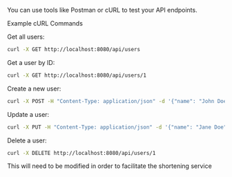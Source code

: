 You can use tools like Postman or cURL to test your API endpoints.

Example cURL Commands

Get all users:

```sh
curl -X GET http://localhost:8080/api/users
```

Get a user by ID:

```sh
curl -X GET http://localhost:8080/api/users/1
```

Create a new user:

```sh
curl -X POST -H "Content-Type: application/json" -d '{"name": "John Doe", "email": "john.doe@example.com"}' http://localhost:8080/api/users
```

Update a user:

```sh
curl -X PUT -H "Content-Type: application/json" -d '{"name": "Jane Doe", "email": "jane.doe@example.com"}' http://localhost:8080/api/users/1
```
Delete a user:

```sh
curl -X DELETE http://localhost:8080/api/users/1
```


This will need to be modified in order to facilitate the shortening service
